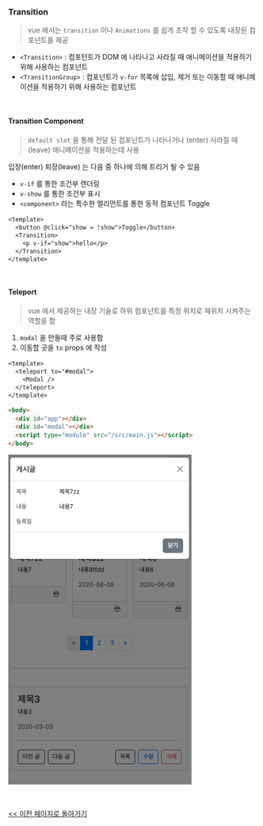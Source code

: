 ### Transition

> vue 에서는 `transition` 이나 `Animations` 를 쉽게 조작 할 수 있도록 내장된 컴포넌트를 제공

- `<Transition>` : 컴포턴트가 DOM 에 나타나고 사라질 때 애니메이션을 적용하기 위해 사용하는 컴포넌트
- `<TransitionGroup>` : 컴포넌트가 `v-for` 목록에 삽입, 제거 또는 이동할 때 애니메이션을 적용하기 위해 사용하는 컴포넌트

<br/>

#### Transition Component

> `default slot` 을 통해 전달 된 컴포넌트가 나타나거나 (enter) 사라질 때 (leave) 애니메이션을 적용하는데 사용

입장(enter) 퇴장(leave) 는 다음 중 하나에 의해 트리거 될 수 있음

- `v-if` 를 통한 조건부 렌더링
- `v-show` 를 통한 조건부 표시
- `<component>` 라는 특수한 엘리먼트를 통한 동적 컴포넌트 Toggle

```vue
<template>
  <button @click="show = !show">Toggle</button>
  <Transition>
    <p v-if="show">hello</p>
  </Transition>
</template>
```

<br/>

#### Teleport

> vue 에서 제공하는 내장 기술로 하위 컴포넌트를 특정 위치로 재위치 시켜주는 역할을 함

1. `modal` 을 만들때 주로 사용함
2. 이동할 곳을 `to` props 에 작성

```vue
<template>
  <teleport to="#modal">
    <Modal />
  </teleport>
</template>
```

```html
<body>
  <div id="app"></div>
  <div id="modal"></div>
  <script type="module" src="/src/main.js"></script>
</body>
```

![modal-image](./images/image-02.png)

<br/>

[<< 이전 페이지로 돌아가기](../../README.md)
